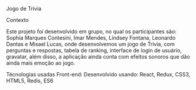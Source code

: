Jogo de Trivia 

Contexto

Este projeto foi desenvolvido em grupo, no qual os participantes são: Sophia Marques Contesini, Imar Mendes, Lindsey Fontana, Leonardo Dantas e Misael Lucas, onde desenvolvemos um jogo de Trivia, com perguntas e respostas, tabela de ranking, interface de login de usuário, gravatar, além disso, a aplicação ainda conta com efeitos sonoros que dão ainda mais emoção ao jogo. 

Técnologias usadas
Front-end:
Desenvolvido usando: React, Redux, CSS3, HTML5, Redis, ES6


